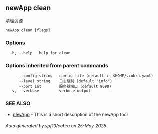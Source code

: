 ## newApp clean

清理资源

```
newApp clean [flags]
```

### Options

```
  -h, --help   help for clean
```

### Options inherited from parent commands

```
      --config string   config file (default is $HOME/.cobra.yaml)
      --level string    日志级别 (default "info")
      --port int        服务器端口 (default 9090)
  -v, --verbose         verbose output
```

### SEE ALSO

* [newApp](newApp.md)	 - This is a short description of the newApp tool

###### Auto generated by spf13/cobra on 25-May-2025
